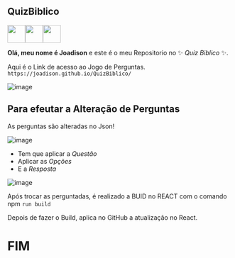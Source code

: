 ## QuizBiblico
<img src="https://cdn.jsdelivr.net/gh/devicons/devicon/icons/html5/html5-original-wordmark.svg" width="40" height="40" /><img src="https://cdn.jsdelivr.net/gh/devicons/devicon/icons/css3/css3-original-wordmark.svg" width="40" height="40"/><img src="https://cdn.jsdelivr.net/gh/devicons/devicon/icons/nodejs/nodejs-original.svg" width="40" height="40"/>                

**Olá, meu nome é Joadison** e este é o meu Repositorio no ✨ _Quiz Biblico_ ✨.

Aqui é o Link de acesso ao Jogo de Perguntas. `https://joadison.github.io/QuizBiblico/`

![image](https://github.com/Joadison/QuizBiblico/assets/32674418/34f5db13-5e8f-4568-b75d-216d42d0fe44)

## Para efeutar a Alteração de Perguntas

As perguntas são alteradas no Json!

![image](https://github.com/Joadison/QuizBiblico/assets/32674418/0fa4cb7f-a77b-4410-8b86-56bbbff6e909)

- Tem que aplicar a *Questão*
- Aplicar as *Opções*
- E a *Resposta*

![image](https://github.com/Joadison/QuizBiblico/assets/32674418/011d211c-b843-4305-ac25-7da56ce0356e)


Após trocar as perguntadas, é realizado a BUID no REACT com o comando npm `run build`

Depois de fazer o Build, aplica no GitHub a atualização no React.

# FIM
